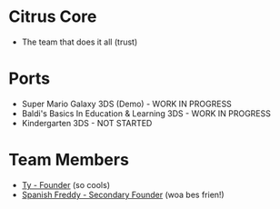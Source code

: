 # Citrus Core

* The team that does it all (trust)

# Ports

* Super Mario Galaxy 3DS (Demo) - WORK IN PROGRESS
* Baldi's Basics In Education & Learning 3DS - WORK IN PROGRESS
* Kindergarten 3DS - NOT STARTED

# Team Members

* [Ty - Founder](https://twitter.com/tydotcs) (so cools)
* [Spanish Freddy - Secondary Founder](https://twitter.com/Spanish_Freddy) (woa bes frien!)

